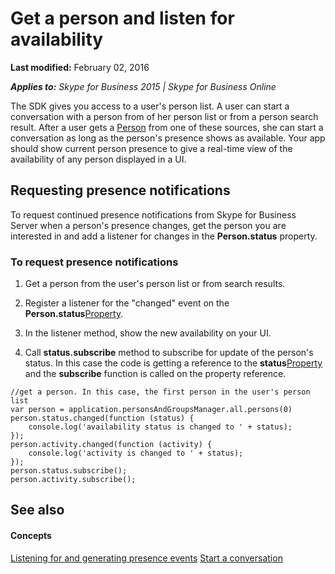 
# Get a person and listen for availability

 **Last modified:** February 02, 2016

 _**Applies to:** Skype for Business 2015 | Skype for Business Online_

The SDK gives you access to a user's person list. A user can start a conversation with a person from of her person list or from a person search result. After a user gets a [Person](http://technet.microsoft.com/library/10e41c61-92ff-4bb0-a855-61d1ef231833%28Office.14%29.aspx) from one of these sources, she can start a conversation as long as the person's presence shows as available. Your app should show current person presence to give a real-time view of the availability of any person displayed in a UI.


## Requesting presence notifications

To request continued presence notifications from Skype for Business Server when a person's presence changes, get the person you are interested in and add a listener for changes in the  **Person.status** property.


### To request presence notifications


1. Get a person from the user's person list or from search results.
    
2. Register a listener for the "changed" event on the  **Person.status**[Property](http://technet.microsoft.com/library/75568de9-0173-45cf-a0ce-ba1e5b0da7d9%28Office.14%29.aspx).
    
3. In the listener method, show the new availability on your UI.
    
4. Call  **status.subscribe** method to subscribe for update of the person's status. In this case the code is getting a reference to the **status**[Property](http://technet.microsoft.com/library/75568de9-0173-45cf-a0ce-ba1e5b0da7d9%28Office.14%29.aspx) and the **subscribe** function is called on the property reference.
    

```
//get a person. In this case, the first person in the user's person list   
var person = application.personsAndGroupsManager.all.persons(0)
person.status.changed(function (status) {
    console.log('availability status is changed to ' + status);
});
person.activity.changed(function (activity) {
    console.log('activity is changed to ' + status);
});
person.status.subscribe();
person.activity.subscribe();
```


## See also


#### Concepts


[Listening for and generating presence events](1beb480c-d223-489b-9cbd-7e8848981807.md)
[Start a conversation](e2d090ac-0204-4710-9bd1-db51d003c886.md)
